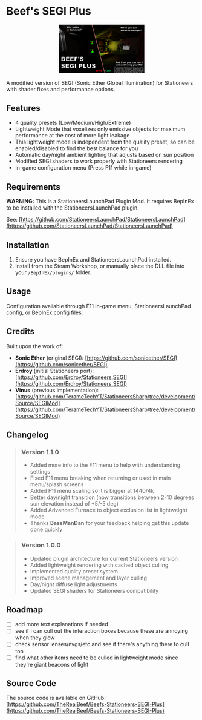 # Beef's SEGI Plus

<p align="center" width="100%">
<img alt="SEGI Plus Logo" src="./About/thumb.png" width="45%" />
</p>

A modified version of SEGI (Sonic Ether Global Illumination) for Stationeers with shader fixes and performance options.

## Features

- 4 quality presets (Low/Medium/High/Extreme)
- Lightweight Mode that voxelizes only emissive objects for maximum performance at the cost of more light leakage
- This lightweight mode is independent from the quality preset, so can be enabled/disabled to find the best balance for you
- Automatic day/night ambient lighting that adjusts based on sun position
- Modified SEGI shaders to work properly with Stationeers rendering
- In-game configuration menu (Press F11 while in-game)

## Requirements

**WARNING:** This is a StationeersLaunchPad Plugin Mod. It requires BepInEx to be installed with the StationeersLaunchPad plugin.

See: [https://github.com/StationeersLaunchPad/StationeersLaunchPad](https://github.com/StationeersLaunchPad/StationeersLaunchPad)

## Installation

1. Ensure you have BepInEx and StationeersLaunchPad installed.
2. Install from the Steam Workshop, or manually place the DLL file into your `/BepInEx/plugins/` folder.

## Usage

Configuration available through F11 in-game menu, StationeersLaunchPad config, or BepInEx config files.

## Credits

Built upon the work of:
- **Sonic Ether** (original SEGI): [https://github.com/sonicether/SEGI](https://github.com/sonicether/SEGI)
- **Erdroy** (initial Stationeers port): [https://github.com/Erdroy/Stationeers.SEGI](https://github.com/Erdroy/Stationeers.SEGI)
- **Vinus** (previous implementation): [https://github.com/TerameTechYT/StationeersSharp/tree/development/Source/SEGIMod](https://github.com/TerameTechYT/StationeersSharp/tree/development/Source/SEGIMod)

## Changelog

>### Version 1.1.0
>- Added more info to the F11 menu to help with understanding settings
>- Fixed F11 menu breaking when returning or used in main menu/splash screens
>- Added F11 menu scaling so it is bigger at 1440/4k
>- Better day/night transition (now transitions between 2-10 degrees sun elevation instead of +5/-5 deg)
>- Added Advanced Furnace to object exclusion list in lightweight mode
>- Thanks **BassManDan** for your feedback helping get this update done quickly 

>### Version 1.0.0
>- Updated plugin architecture for current Stationeers version
>- Added lightweight rendering with cached object culling
>- Implemented quality preset system
>- Improved scene management and layer culling
>- Day/night diffuse light adjustments
>- Updated SEGI shaders for Stationeers compatibility

## Roadmap
- [ ] add more text explanations if needed
- [ ] see if i can cull out the interaction boxes because these are annoying when they glow
- [ ] check sensor lenses/nvgs/etc and see if there's anything there to cull too
- [ ] find what other items need to be culled in lightweight mode since they're giant beacons of light

## Source Code

The source code is available on GitHub:
[https://github.com/TheRealBeef/Beefs-Stationeers-SEGI-Plus](https://github.com/TheRealBeef/Beefs-Stationeers-SEGI-Plus)